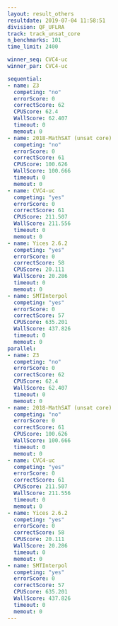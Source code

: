 ```yaml
---
layout: result_others
resultdate: 2019-07-04 11:58:51
division: QF_UFLRA
track: track_unsat_core
n_benchmarks: 101
time_limit: 2400

winner_seq: CVC4-uc
winner_par: CVC4-uc

sequential:
- name: Z3
  competing: "no"
  errorScore: 0
  correctScore: 62
  CPUScore: 62.4
  WallScore: 62.407
  timeout: 0
  memout: 0
- name: 2018-MathSAT (unsat core)
  competing: "no"
  errorScore: 0
  correctScore: 61
  CPUScore: 100.626
  WallScore: 100.666
  timeout: 0
  memout: 0
- name: CVC4-uc
  competing: "yes"
  errorScore: 0
  correctScore: 61
  CPUScore: 211.507
  WallScore: 211.556
  timeout: 0
  memout: 0
- name: Yices 2.6.2
  competing: "yes"
  errorScore: 0
  correctScore: 58
  CPUScore: 20.111
  WallScore: 20.286
  timeout: 0
  memout: 0
- name: SMTInterpol
  competing: "yes"
  errorScore: 0
  correctScore: 57
  CPUScore: 635.201
  WallScore: 437.826
  timeout: 0
  memout: 0
parallel:
- name: Z3
  competing: "no"
  errorScore: 0
  correctScore: 62
  CPUScore: 62.4
  WallScore: 62.407
  timeout: 0
  memout: 0
- name: 2018-MathSAT (unsat core)
  competing: "no"
  errorScore: 0
  correctScore: 61
  CPUScore: 100.626
  WallScore: 100.666
  timeout: 0
  memout: 0
- name: CVC4-uc
  competing: "yes"
  errorScore: 0
  correctScore: 61
  CPUScore: 211.507
  WallScore: 211.556
  timeout: 0
  memout: 0
- name: Yices 2.6.2
  competing: "yes"
  errorScore: 0
  correctScore: 58
  CPUScore: 20.111
  WallScore: 20.286
  timeout: 0
  memout: 0
- name: SMTInterpol
  competing: "yes"
  errorScore: 0
  correctScore: 57
  CPUScore: 635.201
  WallScore: 437.826
  timeout: 0
  memout: 0
---
```

